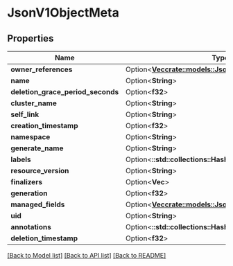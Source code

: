 # JsonV1ObjectMeta

## Properties

Name | Type | Description | Notes
------------ | ------------- | ------------- | -------------
**owner_references** | Option<[**Vec<crate::models::JsonV1OwnerReference>**](json_V1OwnerReference.md)> |  | [optional]
**name** | Option<**String**> |  | [optional]
**deletion_grace_period_seconds** | Option<**f32**> |  | [optional]
**cluster_name** | Option<**String**> |  | [optional]
**self_link** | Option<**String**> |  | [optional]
**creation_timestamp** | Option<**f32**> |  | [optional]
**namespace** | Option<**String**> |  | [optional]
**generate_name** | Option<**String**> |  | [optional]
**labels** | Option<**::std::collections::HashMap<String, String>**> |  | [optional]
**resource_version** | Option<**String**> |  | [optional]
**finalizers** | Option<**Vec<String>**> |  | [optional]
**generation** | Option<**f32**> |  | [optional]
**managed_fields** | Option<[**Vec<crate::models::JsonV1ManagedFieldsEntry>**](json_V1ManagedFieldsEntry.md)> |  | [optional]
**uid** | Option<**String**> |  | [optional]
**annotations** | Option<**::std::collections::HashMap<String, String>**> |  | [optional]
**deletion_timestamp** | Option<**f32**> |  | [optional]

[[Back to Model list]](../README.md#documentation-for-models) [[Back to API list]](../README.md#documentation-for-api-endpoints) [[Back to README]](../README.md)


